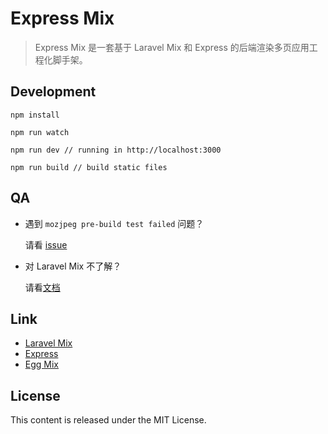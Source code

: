 # Express Mix

> Express Mix 是一套基于 Laravel Mix 和 Express 的后端渲染多页应用工程化脚手架。

## Development

```
npm install 

npm run watch

npm run dev // running in http://localhost:3000

npm run build // build static files
```

## QA

- 遇到 `mozjpeg pre-build test failed` 问题？

  请看 [issue](https://github.com/JeffreyWay/laravel-mix/issues/1271)

- 对 Laravel Mix 不了解？
  
  请看[文档](https://github.com/JeffreyWay/laravel-mix/tree/master/docs#readme)

## Link

- [Laravel Mix](https://github.com/JeffreyWay/laravel-mix)
- [Express](https://github.com/expressjs/express)
- [Egg Mix](https://github.com/sinchang/egg-mix)

## License

This content is released under the MIT License.
